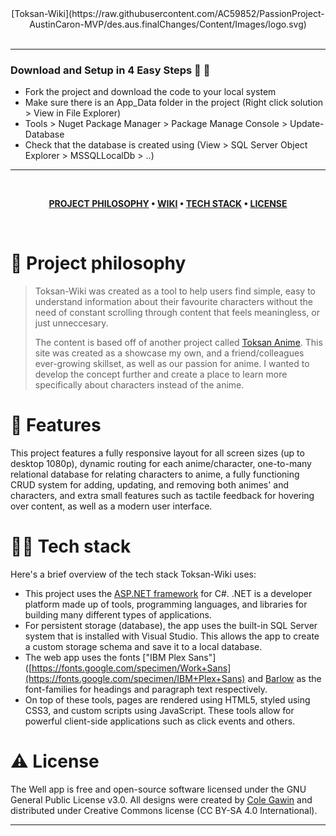 <div align="center">
[Toksan-Wiki](https://raw.githubusercontent.com/AC59852/PassionProject-AustinCaron-MVP/des.aus.finalChanges/Content/Images/logo.svg)
</div>

<br />

---

### Download and Setup in 4 Easy Steps 🥳 🚀

- Fork the project and download the code to your local system
- Make sure there is an App_Data folder in the project (Right click solution > View in File Explorer)
- Tools > Nuget Package Manager > Package Manage Console > Update-Database
- Check that the database is created using (View > SQL Server Object Explorer > MSSQLLocalDb > ..)

---

<br />

<div align="center">

**[PROJECT PHILOSOPHY](https://github.com/chroline/well_app#-project-philosophy) • 
[WIKI](https://github.com/chroline/well_app#-wiki) • 
[TECH STACK](https://github.com/chroline/well_app#-tech-stack) • 
[LICENSE](https://github.com/chroline/well_app#%EF%B8%8F-license)**

</div>

<br />

# 🧐 Project philosophy

> Toksan-Wiki was created as a tool to help users find simple, easy to understand information about their favourite characters without the need of constant scrolling through content that feels meaningless, or just unneccesary.
> 
> The content is based off of another project called [Toksan Anime](https://ac59852.github.io/toksan-anime). This site was created as a showcase my own, and a friend/colleagues ever-growing skillset, as well as our passion for anime. I wanted to develop the concept further and create a place to learn more specifically about characters instead of the anime.

# 📒 Features

This project features a fully responsive layout for all screen sizes (up to desktop 1080p), dynamic routing for each anime/character, one-to-many relational database for relating characters to anime, a fully functioning CRUD system for adding, updating, and removing both animes' and characters, and extra small features such as tactile feedback for hovering over content, as well as a modern user interface.

# 👨‍💻 Tech stack

Here's a brief overview of the tech stack Toksan-Wiki uses:

- This project uses the [ASP.NET framework](https://asp.net/) for C#. .NET is a developer platform made up of tools, programming languages, and libraries for building many different types of applications.
- For persistent storage (database), the app uses the built-in SQL Server system that is installed with Visual Studio. This allows the app to create a custom storage schema and save it to a local database.
- The web app uses the fonts ["IBM Plex Sans"]([https://fonts.google.com/specimen/Work+Sans](https://fonts.google.com/specimen/IBM+Plex+Sans) and [
Barlow](https://fonts.google.com/specimen/Barlow) as the font-families for headings and paragraph text respectively.
- On top of these tools, pages are rendered using HTML5, styled using CSS3, and custom scripts using JavaScript. These tools allow for powerful client-side applications such as click events and others.

# ⚠️ License

The Well app is free and open-source software licensed under the GNU General Public License v3.0. All designs were created by [Cole Gawin](https://github.com/chroline) and distributed under Creative Commons license (CC BY-SA 4.0 International).

---
